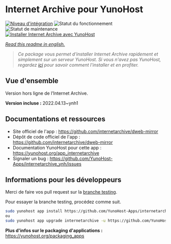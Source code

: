 <!--
N.B.: This README was automatically generated by https://github.com/YunoHost/apps/tree/master/tools/README-generator
It shall NOT be edited by hand.
-->

# Internet Archive pour YunoHost

[![Niveau d'intégration](https://dash.yunohost.org/integration/internetarchive.svg)](https://dash.yunohost.org/appci/app/internetarchive) ![Statut du fonctionnement](https://ci-apps.yunohost.org/ci/badges/internetarchive.status.svg) ![Statut de maintenance](https://ci-apps.yunohost.org/ci/badges/internetarchive.maintain.svg)  
[![Installer Internet Archive avec YunoHost](https://install-app.yunohost.org/install-with-yunohost.svg)](https://install-app.yunohost.org/?app=internetarchive)

*[Read this readme in english.](./README.md)*

> *Ce package vous permet d'installer Internet Archive rapidement et simplement sur un serveur YunoHost.
Si vous n'avez pas YunoHost, regardez [ici](https://yunohost.org/#/install) pour savoir comment l'installer et en profiter.*

## Vue d'ensemble

Version hors ligne de l’Internet Archive.

**Version incluse :** 2022.04.13~ynh1
## Documentations et ressources

* Site officiel de l'app : <https://github.com/internetarchive/dweb-mirror>
* Dépôt de code officiel de l'app : <https://github.com/internetarchive/dweb-mirror>
* Documentation YunoHost pour cette app : <https://yunohost.org/app_internetarchive>
* Signaler un bug : <https://github.com/YunoHost-Apps/internetarchive_ynh/issues>

## Informations pour les développeurs

Merci de faire vos pull request sur la [branche testing](https://github.com/YunoHost-Apps/internetarchive_ynh/tree/testing).

Pour essayer la branche testing, procédez comme suit.

``` bash
sudo yunohost app install https://github.com/YunoHost-Apps/internetarchive_ynh/tree/testing --debug
ou
sudo yunohost app upgrade internetarchive -u https://github.com/YunoHost-Apps/internetarchive_ynh/tree/testing --debug
```

**Plus d'infos sur le packaging d'applications :** <https://yunohost.org/packaging_apps>
